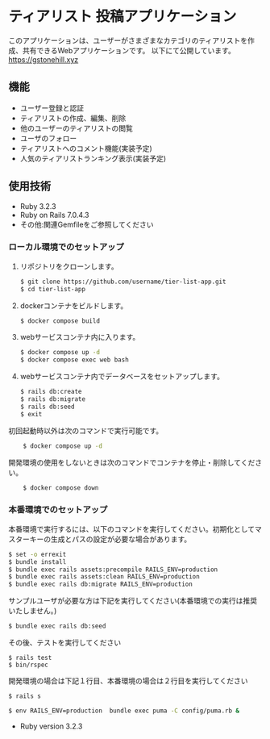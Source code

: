 # ティアリスト 投稿アプリケーション

このアプリケーションは、ユーザーがさまざまなカテゴリのティアリストを作成、共有できるWebアプリケーションです。
以下にて公開しています。
https://gstonehill.xyz

## 機能

- ユーザー登録と認証
- ティアリストの作成、編集、削除
- 他のユーザーのティアリストの閲覧
- ユーザのフォロー
- ティアリストへのコメント機能(実装予定)
- 人気のティアリストランキング表示(実装予定)

## 使用技術

- Ruby 3.2.3
- Ruby on Rails 7.0.4.3
- その他:関連Gemfileをご参照してください

### ローカル環境でのセットアップ

1. リポジトリをクローンします。

    ```sh
    $ git clone https://github.com/username/tier-list-app.git
    $ cd tier-list-app
    ```

2. dockerコンテナをビルドします。

    ```sh
    $ docker compose build
    ```

3. webサービスコンテナ内に入ります。

    ```sh
    $ docker compose up -d
    $ docker compose exec web bash
    ```


4. webサービスコンテナ内でデータベースをセットアップします。

    ```sh
    $ rails db:create
    $ rails db:migrate
    $ rails db:seed
    $ exit
    ```

初回起動時以外は次のコマンドで実行可能です。

```sh
    $ docker compose up -d
```

開発環境の使用をしないときは次のコマンドでコンテナを停止・削除してください。

```sh
    $ docker compose down
```

### 本番環境でのセットアップ

本番環境で実行するには、以下のコマンドを実行してください。初期化としてマスターキーの生成とパスの設定が必要な場合があります。

```sh
$ set -o errexit
$ bundle install
$ bundle exec rails assets:precompile RAILS_ENV=production
$ bundle exec rails assets:clean RAILS_ENV=production
$ bundle exec rails db:migrate RAILS_ENV=production
```

サンプルユーザが必要な方は下記を実行してください(本番環境での実行は推奨いたしません。)

```sh
$ bundle exec rails db:seed
```

その後、テストを実行してください

```
$ rails test
$ bin/rspec
```

開発環境の場合は下記１行目、本番環境の場合は２行目を実行してください
```sh
$ rails s
```
```sh
$ env RAILS_ENV=production  bundle exec puma -C config/puma.rb &
```
* Ruby version 3.2.3